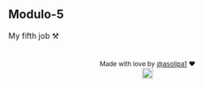   ## Modulo-5
My fifth job ⚒

  ##
  
<div align="center">

<sub>Made with love by <a href="https://portfolio-ashy-eight-94.vercel.app/">@asolipa1<a> ❤️</sub>  
<img height="20px" src="https://user-images.githubusercontent.com/49994083/189573872-f81a164a-de54-4536-a520-5e5124cf9653.png">
</div>
